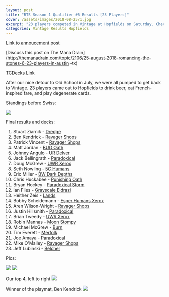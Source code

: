 ```yaml
---
layout: post
title: "RTS Season 1 Qualifier #6 Results [23 Players]"
cover: /assets/images/2018-08-25/1.jpg
excerpt: "23 players competed in Vintage at Hopfields on Saturday. Check out the results!"
categories: Vintage Results Hopfields
---
```


[Link to annoucement
post](http://themanadrain.com/topic/2086/8-25-18-romancing-the-stones-austin-tx-100-proxy-vintage)

[Discuss this post on The Mana
Drain](http://themanadrain.com/topic/2106/25-august-2018-romancing-the-stones-6-23-players-in-austin
-tx)

[TCDecks Link](http://www.tcdecks.net/deck.php?id=28381)

After our nice detour to Old School in July, we were all pumped to get back to Vintage. 23 players
came out to Hopfields to drink beer, eat French-inspired fare, and play degenerate cards.

Standings before Swiss:

![]({{site.cdn_url}}/assets/images/2018-08-25/standings.png)

Final results and decks:

1. Stuart Ziarnik - [Dredge]({{site.cdn_url}}/assets/images/2018-08-25/deck-1.jpg)
2. Ben Kendrick - [Ravager Shops]({{site.cdn_url}}/assets/images/2018-08-25/deck-2.jpg)
3. Patrick Vincent - [Ravager Shops]({{site.cdn_url}}/assets/images/2018-08-25/deck-3.jpg)
4. Matt Jordan - [BUG Oath]({{site.cdn_url}}/assets/images/2018-08-25/deck-4.jpg)
5. Johnny Angulo - [UR Delver]({{site.cdn_url}}/assets/images/2018-08-25/deck-5.jpg)
6. Jack Bellingrath - [Paradoxical]({{site.cdn_url}}/assets/images/2018-08-25/deck-6.jpg)
7. Doug McGrew - [UWR Xerox]({{site.cdn_url}}/assets/images/2018-08-25/deck-7.jpg)
8. Seth Nowling - [5C Humans]({{site.cdn_url}}/assets/images/2018-08-25/deck-8.jpg)
9. Eric Miller - [BW Dark Depths]({{site.cdn_url}}/assets/images/2018-08-25/deck-9.jpg)
10. Chris Huckabee - [Punishing Oath]({{site.cdn_url}}/assets/images/2018-08-25/deck-10.jpg)
11. Bryan Hockey - [Paradoxical Storm]({{site.cdn_url}}/assets/images/2018-08-25/deck-11.jpg)
12. Ian Files - [Grayscale Eldrazi]({{site.cdn_url}}/assets/images/2018-08-25/deck-12.jpg)
13. Heither Zeis - [Lands]({{site.cdn_url}}/assets/images/2018-08-25/deck-13.jpg)
14. Bobby Scheidemann - [Esper Humans Xerox]({{site.cdn_url}}/assets/images/2018-08-25/deck-14.jpg)
15. Aren Wilson-Wright - [Ravager Shops]({{site.cdn_url}}/assets/images/2018-08-25/deck-15.jpg)
16. Justin Hillsmith - [Paradoxical]({{site.cdn_url}}/assets/images/2018-08-25/deck-16.jpg)
17. Brian Tweedy - [UWR Xerox]({{site.cdn_url}}/assets/images/2018-08-25/deck-17.jpg)
18. Robin Mannas - [Moon Stompy]({{site.cdn_url}}/assets/images/2018-08-25/deck-18.jpg)
19. Michael McGrew - [Burn]({{site.cdn_url}}/assets/images/2018-08-25/deck-19.jpg)
20. Tim Everett - [Merfolk]({{site.cdn_url}}/assets/images/2018-08-25/deck-20.jpg)
21. Joe Amaya - [Paradoxical]({{site.cdn_url}}/assets/images/2018-08-25/deck-21.jpg)
22. Mike O'Malley - [Ravager Shops]({{site.cdn_url}}/assets/images/2018-08-25/deck-22.jpg)
23. Jeff Lubinski - [Belcher]({{site.cdn_url}}/assets/images/2018-08-25/deck-23.jpg)

Pics:

![]({{site.cdn_url}}/assets/images/2018-08-25/1.jpg)
![]({{site.cdn_url}}/assets/images/2018-08-25/2.jpg)

Our top 4, left to right
![]({{site.cdn_url}}/assets/images/2018-08-25/3.jpg)

Winner of the playmat, Ben Kendrick
![]({{site.cdn_url}}/assets/images/2018-08-25/4.jpg)
